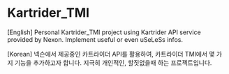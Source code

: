 # Kartrider_TMI
[English]
Personal Kartrider_TMI project using Kartrider API service provided by Nexon. Implement useful or even uSeLeSs infos.

[Korean]
넥슨에서 제공중인 카트라이더 API를 활용하여, 카트라이더 TMI에서 몇 가지 기능을 추가하고자 합니다. 지극히 개인적인, 할짓없을때 하는 프로젝트입니다.